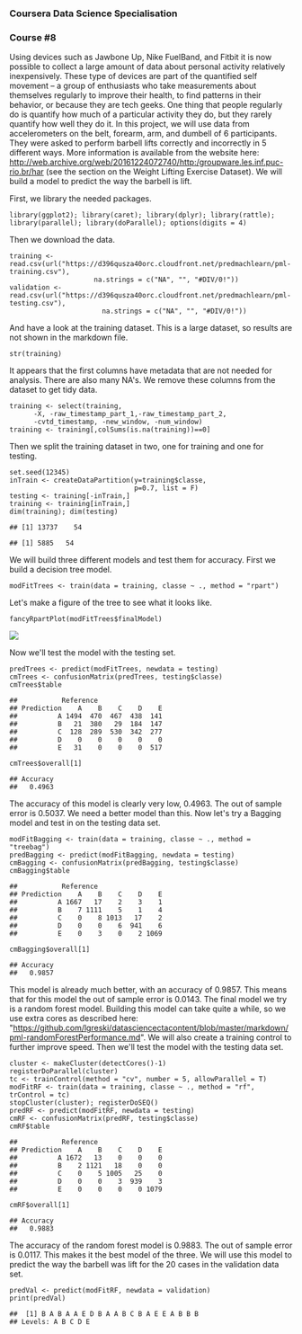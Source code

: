 ### Coursera Data Science Specialisation

### Course \#8

Using devices such as Jawbone Up, Nike FuelBand, and Fitbit it is now
possible to collect a large amount of data about personal activity
relatively inexpensively. These type of devices are part of the
quantified self movement – a group of enthusiasts who take measurements
about themselves regularly to improve their health, to find patterns in
their behavior, or because they are tech geeks. One thing that people
regularly do is quantify how much of a particular activity they do, but
they rarely quantify how well they do it. In this project, we will use
data from accelerometers on the belt, forearm, arm, and dumbell of 6
participants. They were asked to perform barbell lifts correctly and
incorrectly in 5 different ways. More information is available from the
website here:
<http://web.archive.org/web/20161224072740/http:/groupware.les.inf.puc-rio.br/har>
(see the section on the Weight Lifting Exercise Dataset). We will build
a model to predict the way the barbell is lift.

First, we library the needed packages.

    library(ggplot2); library(caret); library(dplyr); library(rattle);
    library(parallel); library(doParallel); options(digits = 4)

Then we download the data.

    training <- read.csv(url("https://d396qusza40orc.cloudfront.net/predmachlearn/pml-training.csv"),
                         na.strings = c("NA", "", "#DIV/0!"))
    validation <- read.csv(url("https://d396qusza40orc.cloudfront.net/predmachlearn/pml-testing.csv"),
                           na.strings = c("NA", "", "#DIV/0!"))

And have a look at the training dataset. This is a large dataset, so
results are not shown in the markdown file.

    str(training)

It appears that the first columns have metadata that are not needed for
analysis. There are also many NA's. We remove these columns from the
dataset to get tidy data.

    training <- select(training, 
          -X, -raw_timestamp_part_1,-raw_timestamp_part_2,
          -cvtd_timestamp, -new_window, -num_window)
    training <- training[,colSums(is.na(training))==0]

Then we split the training dataset in two, one for training and one for
testing.

    set.seed(12345)
    inTrain <- createDataPartition(y=training$classe,
                                   p=0.7, list = F)
    testing <- training[-inTrain,]
    training <- training[inTrain,]
    dim(training); dim(testing)

    ## [1] 13737    54

    ## [1] 5885   54

We will build three different models and test them for accuracy. First
we build a decision tree model.

    modFitTrees <- train(data = training, classe ~ ., method = "rpart")

Let's make a figure of the tree to see what it looks like.

    fancyRpartPlot(modFitTrees$finalModel)

![](Assignment_Course_8_files/figure-markdown_strict/unnamed-chunk-7-1.png)

Now we'll test the model with the testing set.

    predTrees <- predict(modFitTrees, newdata = testing)
    cmTrees <- confusionMatrix(predTrees, testing$classe)
    cmTrees$table

    ##           Reference
    ## Prediction    A    B    C    D    E
    ##          A 1494  470  467  438  141
    ##          B   21  380   29  184  147
    ##          C  128  289  530  342  277
    ##          D    0    0    0    0    0
    ##          E   31    0    0    0  517

    cmTrees$overall[1]

    ## Accuracy 
    ##   0.4963

The accuracy of this model is clearly very low, 0.4963. The out of
sample error is 0.5037. We need a better model than this. Now let's try
a Bagging model and test in on the testing data set.

    modFitBagging <- train(data = training, classe ~ ., method = "treebag")
    predBagging <- predict(modFitBagging, newdata = testing)
    cmBagging <- confusionMatrix(predBagging, testing$classe)
    cmBagging$table

    ##           Reference
    ## Prediction    A    B    C    D    E
    ##          A 1667   17    2    3    1
    ##          B    7 1111    5    1    4
    ##          C    0    8 1013   17    2
    ##          D    0    0    6  941    6
    ##          E    0    3    0    2 1069

    cmBagging$overall[1]

    ## Accuracy 
    ##   0.9857

This model is already much better, with an accuracy of 0.9857. This
means that for this model the out of sample error is 0.0143. The final
model we try is a random forest model. Building this model can take
quite a while, so we use extra cores as described here:
"<https://github.com/lgreski/datasciencectacontent/blob/master/markdown/pml-randomForestPerformance.md>".
We will also create a training control to further improve speed. Then
we'll test the model with the testing data set.

    cluster <- makeCluster(detectCores()-1)
    registerDoParallel(cluster)
    tc <- trainControl(method = "cv", number = 5, allowParallel = T)
    modFitRF <- train(data = training, classe ~ ., method = "rf", trControl = tc)
    stopCluster(cluster); registerDoSEQ()
    predRF <- predict(modFitRF, newdata = testing)
    cmRF <- confusionMatrix(predRF, testing$classe)
    cmRF$table

    ##           Reference
    ## Prediction    A    B    C    D    E
    ##          A 1672   13    0    0    0
    ##          B    2 1121   18    0    0
    ##          C    0    5 1005   25    0
    ##          D    0    0    3  939    3
    ##          E    0    0    0    0 1079

    cmRF$overall[1]

    ## Accuracy 
    ##   0.9883

The accuracy of the random forest model is 0.9883. The out of sample
error is 0.0117. This makes it the best model of the three. We will use
this model to predict the way the barbell was lift for the 20 cases in
the validation data set.

    predVal <- predict(modFitRF, newdata = validation)
    print(predVal)

    ##  [1] B A B A A E D B A A B C B A E E A B B B
    ## Levels: A B C D E
